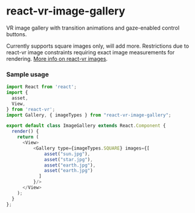 # react-vr-image-gallery

VR image gallery with transition animations and gaze-enabled control buttons.

Currently supports square images only, will add more. Restrictions due to react-vr image constraints requiring exact image measurements for rendering. [More info on react-vr images](https://facebook.github.io/react-vr/docs/images.html).


### Sample usage

```javascript
import React from 'react';
import {
  asset,
  View,
} from 'react-vr';
import Gallery, { imageTypes } from "react-vr-image-gallery";

export default class ImageGallery extends React.Component {
  render() {
    return (
      <View>
          <Gallery type={imageTypes.SQUARE} images={[
              asset("sun.jpg"),
              asset("star.jpg"),
              asset("earth.jpg"),
              asset("earth.jpg") 
            ]
          }/>
      </View>
    );
  }
};
```
